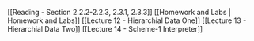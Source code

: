 [[Reading - Section 2.2.2-2.2.3, 2.3.1, 2.3.3]]
[[Homework and Labs | Homework and Labs]]
[[Lecture 12 - Hierarchial Data One]]
[[Lecture 13 - Hierarchial Data Two]]
[[Lecture 14 - Scheme-1 Interpreter]]